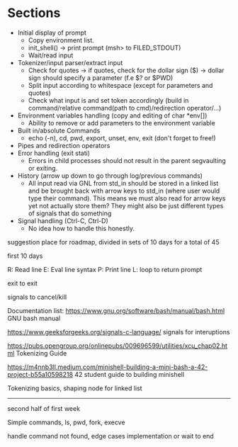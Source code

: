 # Sections
- Initial display of prompt
	- Copy environment list.
 	- init_shell() -> print prompt (msh> to FILED_STDOUT)
	- Wait/read input
- Tokenizer/input parser/extract input
	- Check for quotes -> if quotes, check for the dollar sign ($) -> dollar sign should specify a parameter (f.e $? or $PWD)
	- Split input according to whitespace (except for parameters and quotes)
	- Check what input is and set token accordingly (build in command/relative command(path to cmd)/redirection operator/...)
- Environment variables handling (copy and editing of char *env[])
	- Ability to remove or add parameters to the environment variable
- Built in/absolute Commands
	- echo (-n), cd, pwd, export, unset, env, exit (don't forget to free!) 
- Pipes and redirection operators
- Error handling (exit stati)
	- Errors in child processes should not result in the parent segvaulting or exiting.
- History (arrow up down to go through log/previous commands)
	- All input read via GNL from std_in should be stored in a linked list and be brought back with arrow keys to std_in (where user would type their command).
		This means we must also read for arrow keys yet not actually store them? They might also be just different types of signals that do something
- Signal handling (Ctrl-C, Ctrl-D)
	- No idea how to handle this honestly.

 
 suggestion place for roadmap,
divided in sets of 10 days for a total of 45

first 10 days

R: Read line
E: Eval line syntax
P: Print line
L: loop to return prompt

exit to exit

signals to cancel/kill

Documentation list:
https://www.gnu.org/software/bash/manual/bash.html
	GNU bash manual

https://www.geeksforgeeks.org/signals-c-language/
	signals for interuptions

https://pubs.opengroup.org/onlinepubs/009696599/utilities/xcu_chap02.html
	Tokenizing Guide

https://m4nnb3ll.medium.com/minishell-building-a-mini-bash-a-42-project-b55a10598218
	42 student guide to building minishell

Tokenizing basics, shaping node for linked list


-----------------------------------
second half of first week

Simple commands, ls, pwd, fork, execve

handle command not found, edge cases implementation or wait to end
